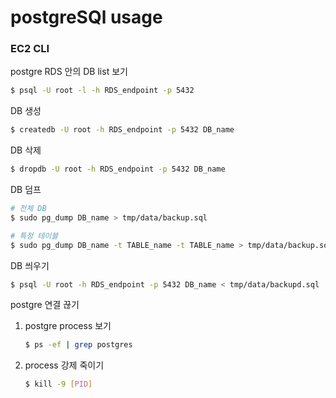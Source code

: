 # postgreSQl usage

### EC2 CLI

postgre RDS 안의 DB list 보기

```bash
$ psql -U root -l -h RDS_endpoint -p 5432
```

DB 생성

```bash
$ createdb -U root -h RDS_endpoint -p 5432 DB_name
```

DB 삭제

```bash
$ dropdb -U root -h RDS_endpoint -p 5432 DB_name
```

DB 덤프

```bash
# 전체 DB
$ sudo pg_dump DB_name > tmp/data/backup.sql

# 특정 테이블
$ sudo pg_dump DB_name -t TABLE_name -t TABLE_name > tmp/data/backup.sql
```

DB 씌우기

```bash
$ psql -U root -h RDS_endpoint -p 5432 DB_name < tmp/data/backupd.sql
```



postgre 연결 끊기

1. postgre process 보기

   ```bash
   $ ps -ef | grep postgres
   ```

2. process 강제 죽이기

   ```bash
   $ kill -9 [PID]
   ```